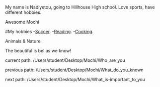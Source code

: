 My name is Nadiyetou, going to Hillhouse High 
school. Love sports, have different hobbies.

Awesome Mochi 


#My hobbies
-[Soccer](https://www.foxsports.com/live).
-[Reading](https://www.newhavenct.gov/government/departments-divisions/public-library).
-[Cooking](https://www.jimmydean.com/recipes/?gclid=Cj0KCQiAic6eBhCoARIsANlox84LPk8XXyfIpRAyf1EoT13nwLEN6mmnIWyJJ_mhYvYDrtPo_LaC3VgaApvREALw_wcB&gclsrc=aw.ds).
 
 Animals & Nature

The beautiful is bel as we know!

current path: /Users/student/Desktop/Mochi/Who_are_you

previous path: /Users/student/Desktop/Mochi/What_do_you_known

next path: /Users/student/Desktop/Mochi/What_is-important_to_you
